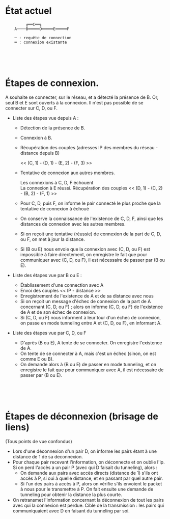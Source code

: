 # État actuel


             ╔══C══╗
        A────B═════D═════E═════F

        ─ : requête de connection
        ═ : connexion existante


<br/>
<br/>
<br/>

# Étapes de connexion.

A souhaite se connecter, sur le réseau, et a détecté la présence de B.
Or, seul B et E sont ouverts à la connexion. Il n'est pas possible de se connecter sur C, D, ou F.

- Liste des étapes vue depuis A :

    - Détection de la présence de B.
    - Connexion à B.
    - Récupération des couples (adresses IP des membres du réseau - distance depuis B)

      << (C, 1) - (D, 1) - (E, 2) - (F, 3) >>

    - Tentative de connexion aux autres membres.

       Les connexions à C, D, F échouent <br/>
       La connexion à E réussi. Récupération des couples << (D, 1) - (C, 2) - (B, 2) - (F, 1) >>

    - Pour C, D, puis F, on informe le pair connecté le plus proche que la tentative de connexion à échoué
    - On conserve la connaissance de l'existence de C, D, F, ainsi que les distances de connexion avec les autres membres.
    - Si on reçoit une tentative (réussie) de connexion de la part de C, D, ou F, on met à jour la distance.
    - Si (B ou E) nous envoie que la connexion avec (C, D, ou F) est impossible à faire directement, on enregistre le fait que pour communiquer avec (C, D, ou F), il est nécessaire de passer par (B ou E).

- Liste des étapes vue par B ou E :

    - Établissement d'une connection avec A
    - Envoi des couples << IP - distance >>
    - Enregistrement de l'existence de A et de sa distance avec nous
    - Si on reçoit un message d'échec de connexion de la part de A concernant (C, D, ou F) ; alors on informe (C, D, ou F) de l'existence de A et de son échec de connexion.
    - Si (C, D, ou F) nous informent à leur tour d'un échec de connexion, on passe en mode tunneling entre A et (C, D, ou F), en informant A.

- Liste des étapes vue par C, D, ou F

    - D'après (B ou E), A tente de se connecter. On enregistre l'existence de A.
    - On tente de se connecter à A, mais c'est un échec (sinon, on est comme E ou B).
    - On demande alors à (B ou E) de passer en mode tunneling, et on enregistre le fait que pour communiquer avec A, il est nécessaire de passer par (B ou E).

<br/>
<br/>
<br/>


# Étapes de déconnexion (brisage de liens)

(Tous points de vue confondus)

- Lors d'une déconnexion d'un pair D, on informe les pairs étant à une distance de 1 de sa deconnexion.
- Pour chaque pair recevant l'information, on déconnecte et on oublie l'ip. Si on perd l'accès a un pair P (avec qui D faisait du tunneling), alors :
    - On demande aux pairs avec accès directs (distance de 1) s'ils ont accès à P, si oui à quelle distance, et en passant par quel autre pair.
    - Si l'un des pairs à accès à P, alors on vérifie s'ils envoient le packet à nous pour le transmettre à P. On fait ensuite une demande de tunneling pour obtenir la distance la plus courte.
- On retransmet l'information concernant la déconnexion de tout les pairs avec qui la connexion est perdue. Cible de la transmission : les pairs qui communiquaient avec D en faisant du tunneling par soi.

